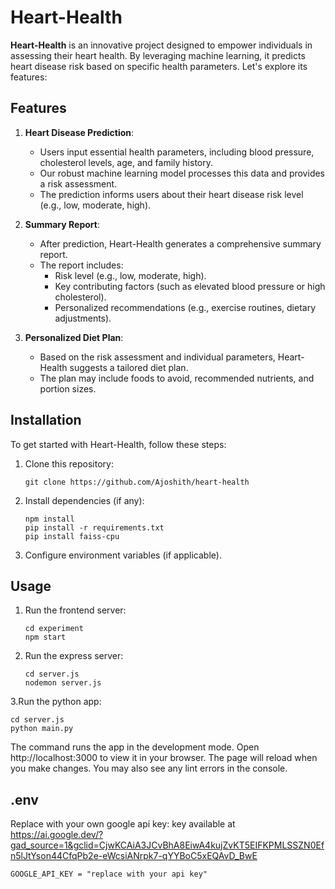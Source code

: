 # Heart-Health

**Heart-Health** is an innovative project designed to empower individuals in assessing their heart health. By leveraging machine learning, it predicts heart disease risk based on specific health parameters. Let's explore its features:

## Features

1. **Heart Disease Prediction**:
   - Users input essential health parameters, including blood pressure, cholesterol levels, age, and family history.
   - Our robust machine learning model processes this data and provides a risk assessment.
   - The prediction informs users about their heart disease risk level (e.g., low, moderate, high).

2. **Summary Report**:
   - After prediction, Heart-Health generates a comprehensive summary report.
   - The report includes:
     - Risk level (e.g., low, moderate, high).
     - Key contributing factors (such as elevated blood pressure or high cholesterol).
     - Personalized recommendations (e.g., exercise routines, dietary adjustments).

3. **Personalized Diet Plan**:
   - Based on the risk assessment and individual parameters, Heart-Health suggests a tailored diet plan.
   - The plan may include foods to avoid, recommended nutrients, and portion sizes.

## Installation

To get started with Heart-Health, follow these steps:

1. Clone this repository:
   ```
   git clone https://github.com/Ajoshith/heart-health
   ```

2. Install dependencies (if any):
   ```
   npm install
   pip install -r requirements.txt
   pip install faiss-cpu
   ```

3. Configure environment variables (if applicable).

## Usage

1. Run the frontend server:
   ```
   cd experiment
   npm start
   ```

2. Run the express server:
   ```
   cd server.js
   nodemon server.js
   ```

3.Run the python app:
  ```
  cd server.js
  python main.py
  ```
 The command runs the app in the development mode. Open http://localhost:3000 to view it in your browser. The page will reload when you make changes. You may also see any lint errors in the console.

## .env

Replace with your own google api key:
key available at https://ai.google.dev/?gad_source=1&gclid=CjwKCAiA3JCvBhA8EiwA4kujZvKT5EIFKPMLSSZN0Efn5lJtYson44CfqPb2e-eWcsiANrpk7-qYYBoC5xEQAvD_BwE
```
GOOGLE_API_KEY = "replace with your api key"
```




